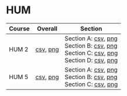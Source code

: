 # HUM

| Course | Overall | Section |
| ------ | ------- | ------- |
| HUM 2 | [csv](https://github.com/UCSD-Historical-Enrollment-Data/2024Spring/blob/main/overall/HUM%202.csv), [png](https://raw.githubusercontent.com/UCSD-Historical-Enrollment-Data/2024Spring/main/plot_overall/HUM%202.png) | Section A: [csv](https://github.com/UCSD-Historical-Enrollment-Data/2024Spring/blob/main/section/HUM%202_A.csv), [png](https://raw.githubusercontent.com/UCSD-Historical-Enrollment-Data/2024Spring/main/plot_section/HUM%202_A.png)<br>Section B: [csv](https://github.com/UCSD-Historical-Enrollment-Data/2024Spring/blob/main/section/HUM%202_B.csv), [png](https://raw.githubusercontent.com/UCSD-Historical-Enrollment-Data/2024Spring/main/plot_section/HUM%202_B.png)<br>Section C: [csv](https://github.com/UCSD-Historical-Enrollment-Data/2024Spring/blob/main/section/HUM%202_C.csv), [png](https://raw.githubusercontent.com/UCSD-Historical-Enrollment-Data/2024Spring/main/plot_section/HUM%202_C.png)<br>Section D: [csv](https://github.com/UCSD-Historical-Enrollment-Data/2024Spring/blob/main/section/HUM%202_D.csv), [png](https://raw.githubusercontent.com/UCSD-Historical-Enrollment-Data/2024Spring/main/plot_section/HUM%202_D.png) |
| HUM 5 | [csv](https://github.com/UCSD-Historical-Enrollment-Data/2024Spring/blob/main/overall/HUM%205.csv), [png](https://raw.githubusercontent.com/UCSD-Historical-Enrollment-Data/2024Spring/main/plot_overall/HUM%205.png) | Section A: [csv](https://github.com/UCSD-Historical-Enrollment-Data/2024Spring/blob/main/section/HUM%205_A.csv), [png](https://raw.githubusercontent.com/UCSD-Historical-Enrollment-Data/2024Spring/main/plot_section/HUM%205_A.png)<br>Section B: [csv](https://github.com/UCSD-Historical-Enrollment-Data/2024Spring/blob/main/section/HUM%205_B.csv), [png](https://raw.githubusercontent.com/UCSD-Historical-Enrollment-Data/2024Spring/main/plot_section/HUM%205_B.png)<br>Section C: [csv](https://github.com/UCSD-Historical-Enrollment-Data/2024Spring/blob/main/section/HUM%205_C.csv), [png](https://raw.githubusercontent.com/UCSD-Historical-Enrollment-Data/2024Spring/main/plot_section/HUM%205_C.png) |
